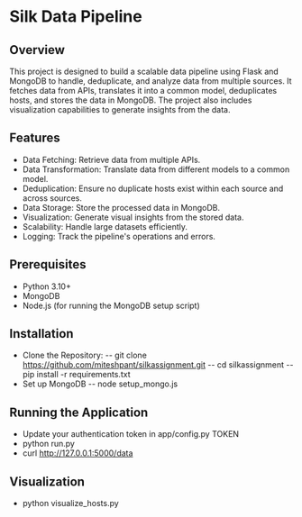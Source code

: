 # Silk Data Pipeline

## Overview
This project is designed to build a scalable data pipeline using Flask and MongoDB to handle, deduplicate, and analyze data from multiple sources. It fetches data from APIs, translates it into a common model, deduplicates hosts, and stores the data in MongoDB. The project also includes visualization capabilities to generate insights from the data.

## Features
- Data Fetching: Retrieve data from multiple APIs.
- Data Transformation: Translate data from different models to a common model.
- Deduplication: Ensure no duplicate hosts exist within each source and across sources.
- Data Storage: Store the processed data in MongoDB.
- Visualization: Generate visual insights from the stored data.
- Scalability: Handle large datasets efficiently.
- Logging: Track the pipeline's operations and errors.

## Prerequisites
- Python 3.10+
- MongoDB
- Node.js (for running the MongoDB setup script)

## Installation
- Clone the Repository:
  -- git clone https://github.com/miteshpant/silkassignment.git
  -- cd silkassignment
  -- pip install -r requirements.txt
- Set up MongoDB
  -- node setup_mongo.js

## Running the Application
- Update your authentication token in app/config.py TOKEN
- python run.py
- curl  http://127.0.0.1:5000/data

## Visualization
- python visualize_hosts.py
  

